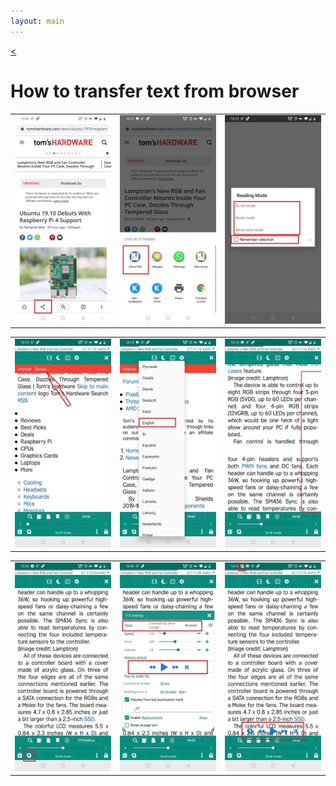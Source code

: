```yaml
---
layout: main
---
```

[<](/wiki/faq)

# How to transfer text from browser



||||
|-|-|-|
|![](1.jpg)|![](2.jpg)|![](3.jpg)|





||||
|-|-|-|
|![](4.jpg)|![](5.jpg)|![](6.jpg)|





||||
|-|-|-|
|![](7.jpg)|![](8.jpg)|![](10.jpg)|
